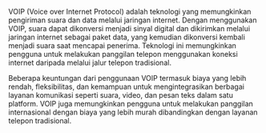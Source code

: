 ---
---
VOIP (Voice over Internet Protocol) adalah teknologi yang memungkinkan pengiriman suara dan data melalui jaringan internet.
Dengan menggunakan VOIP, suara dapat dikonversi menjadi sinyal digital dan dikirimkan melalui jaringan internet sebagai paket data, yang kemudian dikonversi kembali menjadi suara saat mencapai penerima.
Teknologi ini memungkinkan pengguna untuk melakukan panggilan telepon menggunakan koneksi internet daripada melalui jalur telepon tradisional.

Beberapa keuntungan dari penggunaan VOIP termasuk biaya yang lebih rendah, fleksibilitas, dan kemampuan untuk mengintegrasikan berbagai layanan komunikasi seperti suara, video, dan pesan teks dalam satu platform. 
VOIP juga memungkinkan pengguna untuk melakukan panggilan internasional dengan biaya yang lebih murah dibandingkan dengan layanan telepon tradisional.


